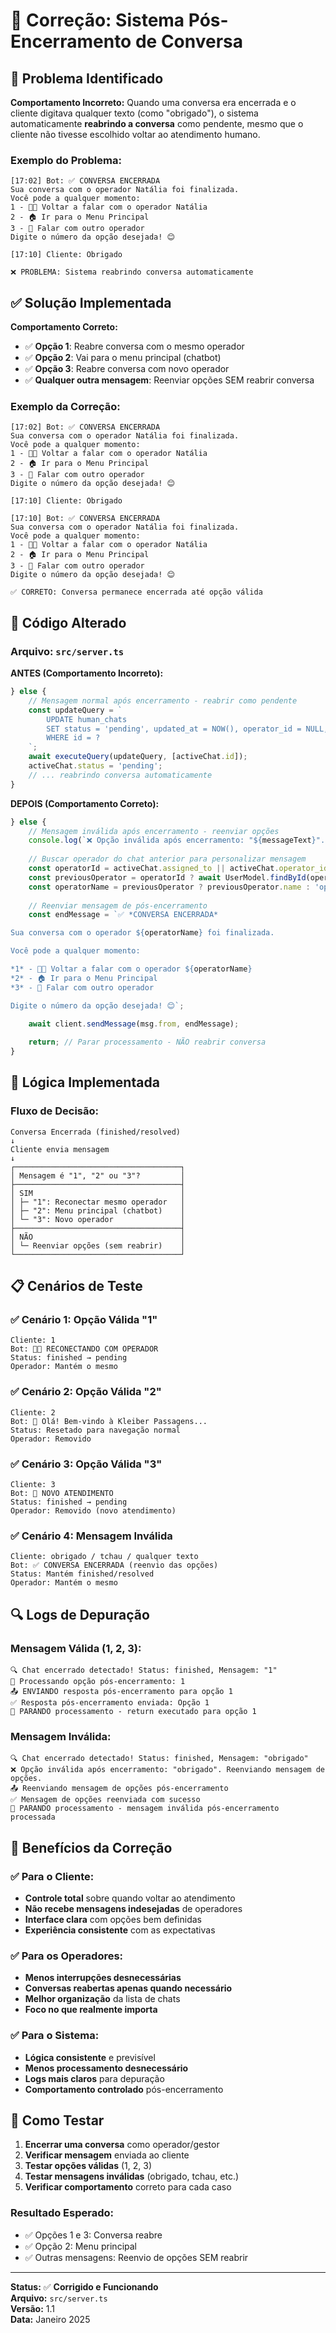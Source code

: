 # 🔧 Correção: Sistema Pós-Encerramento de Conversa

## 🚨 Problema Identificado

**Comportamento Incorreto:**
Quando uma conversa era encerrada e o cliente digitava qualquer texto (como "obrigado"), o sistema automaticamente **reabrindo a conversa** como pendente, mesmo que o cliente não tivesse escolhido voltar ao atendimento humano.

### Exemplo do Problema:
```
[17:02] Bot: ✅ CONVERSA ENCERRADA
Sua conversa com o operador Natália foi finalizada.
Você pode a qualquer momento:
1 - 👨‍💼 Voltar a falar com o operador Natália 
2 - 🏠 Ir para o Menu Principal  
3 - 👥 Falar com outro operador
Digite o número da opção desejada! 😊

[17:10] Cliente: Obrigado

❌ PROBLEMA: Sistema reabrindo conversa automaticamente
```

## ✅ Solução Implementada

**Comportamento Correto:**
- ✅ **Opção 1**: Reabre conversa com o mesmo operador
- ✅ **Opção 2**: Vai para o menu principal (chatbot)
- ✅ **Opção 3**: Reabre conversa com novo operador
- ✅ **Qualquer outra mensagem**: Reenviar opções SEM reabrir conversa

### Exemplo da Correção:
```
[17:02] Bot: ✅ CONVERSA ENCERRADA
Sua conversa com o operador Natália foi finalizada.
Você pode a qualquer momento:
1 - 👨‍💼 Voltar a falar com o operador Natália 
2 - 🏠 Ir para o Menu Principal  
3 - 👥 Falar com outro operador
Digite o número da opção desejada! 😊

[17:10] Cliente: Obrigado

[17:10] Bot: ✅ CONVERSA ENCERRADA
Sua conversa com o operador Natália foi finalizada.
Você pode a qualquer momento:
1 - 👨‍💼 Voltar a falar com o operador Natália 
2 - 🏠 Ir para o Menu Principal  
3 - 👥 Falar com outro operador
Digite o número da opção desejada! 😊

✅ CORRETO: Conversa permanece encerrada até opção válida
```

## 🔧 Código Alterado

### Arquivo: `src/server.ts`

**ANTES (Comportamento Incorreto):**
```typescript
} else {
    // Mensagem normal após encerramento - reabrir como pendente
    const updateQuery = `
        UPDATE human_chats 
        SET status = 'pending', updated_at = NOW(), operator_id = NULL, assigned_to = NULL
        WHERE id = ?
    `;
    await executeQuery(updateQuery, [activeChat.id]);
    activeChat.status = 'pending';
    // ... reabrindo conversa automaticamente
}
```

**DEPOIS (Comportamento Correto):**
```typescript
} else {
    // Mensagem inválida após encerramento - reenviar opções
    console.log(`❌ Opção inválida após encerramento: "${messageText}". Reenviando mensagem de opções.`);
    
    // Buscar operador do chat anterior para personalizar mensagem
    const operatorId = activeChat.assigned_to || activeChat.operator_id;
    const previousOperator = operatorId ? await UserModel.findById(operatorId) : null;
    const operatorName = previousOperator ? previousOperator.name : 'operador';
    
    // Reenviar mensagem de pós-encerramento
    const endMessage = `✅ *CONVERSA ENCERRADA*

Sua conversa com o operador ${operatorName} foi finalizada.

Você pode a qualquer momento:

*1* - 👨‍💼 Voltar a falar com o operador ${operatorName}
*2* - 🏠 Ir para o Menu Principal  
*3* - 👥 Falar com outro operador

Digite o número da opção desejada! 😊`;

    await client.sendMessage(msg.from, endMessage);
    
    return; // Parar processamento - NÃO reabrir conversa
}
```

## 🎯 Lógica Implementada

### Fluxo de Decisão:

```
Conversa Encerrada (finished/resolved)
↓
Cliente envia mensagem
↓
┌─────────────────────────────────────┐
│ Mensagem é "1", "2" ou "3"?         │
├─────────────────────────────────────┤
│ SIM                                 │
│ ├─ "1": Reconectar mesmo operador   │
│ ├─ "2": Menu principal (chatbot)    │
│ └─ "3": Novo operador               │
├─────────────────────────────────────┤
│ NÃO                                 │
│ └─ Reenviar opções (sem reabrir)    │
└─────────────────────────────────────┘
```

## 📋 Cenários de Teste

### ✅ Cenário 1: Opção Válida "1"
```
Cliente: 1
Bot: 👨‍💼 RECONECTANDO COM OPERADOR
Status: finished → pending
Operador: Mantém o mesmo
```

### ✅ Cenário 2: Opção Válida "2"
```
Cliente: 2
Bot: 🚌 Olá! Bem-vindo à Kleiber Passagens...
Status: Resetado para navegação normal
Operador: Removido
```

### ✅ Cenário 3: Opção Válida "3"
```
Cliente: 3
Bot: 👥 NOVO ATENDIMENTO
Status: finished → pending
Operador: Removido (novo atendimento)
```

### ✅ Cenário 4: Mensagem Inválida
```
Cliente: obrigado / tchau / qualquer texto
Bot: ✅ CONVERSA ENCERRADA (reenvio das opções)
Status: Mantém finished/resolved
Operador: Mantém o mesmo
```

## 🔍 Logs de Depuração

### Mensagem Válida (1, 2, 3):
```
🔍 Chat encerrado detectado! Status: finished, Mensagem: "1"
🔄 Processando opção pós-encerramento: 1
📤 ENVIANDO resposta pós-encerramento para opção 1
✅ Resposta pós-encerramento enviada: Opção 1
🛑 PARANDO processamento - return executado para opção 1
```

### Mensagem Inválida:
```
🔍 Chat encerrado detectado! Status: finished, Mensagem: "obrigado"
❌ Opção inválida após encerramento: "obrigado". Reenviando mensagem de opções.
📤 Reenviando mensagem de opções pós-encerramento
✅ Mensagem de opções reenviada com sucesso
🛑 PARANDO processamento - mensagem inválida pós-encerramento processada
```

## 🎯 Benefícios da Correção

### ✅ Para o Cliente:
- **Controle total** sobre quando voltar ao atendimento
- **Não recebe mensagens indesejadas** de operadores
- **Interface clara** com opções bem definidas
- **Experiência consistente** com as expectativas

### ✅ Para os Operadores:
- **Menos interrupções desnecessárias**
- **Conversas reabertas apenas quando necessário**
- **Melhor organização** da lista de chats
- **Foco no que realmente importa**

### ✅ Para o Sistema:
- **Lógica consistente** e previsível
- **Menos processamento desnecessário**
- **Logs mais claros** para depuração
- **Comportamento controlado** pós-encerramento

## 🧪 Como Testar

1. **Encerrar uma conversa** como operador/gestor
2. **Verificar mensagem** enviada ao cliente
3. **Testar opções válidas** (1, 2, 3)
4. **Testar mensagens inválidas** (obrigado, tchau, etc.)
5. **Verificar comportamento** correto para cada caso

### Resultado Esperado:
- ✅ Opções 1 e 3: Conversa reabre
- ✅ Opção 2: Menu principal
- ✅ Outras mensagens: Reenvio de opções SEM reabrir

---

**Status:** ✅ **Corrigido e Funcionando**  
**Arquivo:** `src/server.ts`  
**Versão:** 1.1  
**Data:** Janeiro 2025 